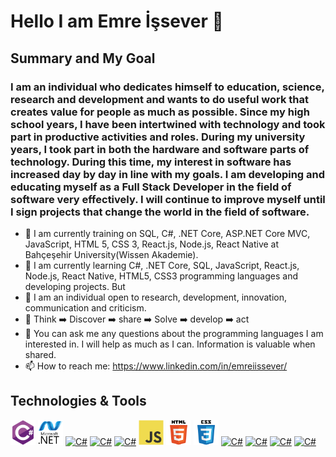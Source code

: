 # Hello I am Emre İşsever  👋

## Summary and My Goal
### I am an individual who dedicates himself to education, science, research and development and wants to do useful work that creates value for people as much as possible. Since my high school years, I have been intertwined with technology and took part in productive activities and roles. During my university years, I took part in both the hardware and software parts of technology. During this time, my interest in software has increased day by day in line with my goals. I am developing and educating myself as a Full Stack Developer in the field of software very effectively. I will continue to improve myself until I sign projects that change the world in the field of software.


- 🔭 I am currently training on SQL, C#, .NET Core, ASP.NET Core MVC, JavaScript, HTML 5, CSS 3, React.js, Node.js, React Native at Bahçeşehir University(Wissen Akademie).
- 🌱 I am currently learning C#, .NET Core, SQL, JavaScript, React.js, Node.js, React Native, HTML5, CSS3 programming languages and developing projects. But 
- 🔆 I am an individual open to research, development, innovation, communication and criticism.
- 🔑 Think ➡️ Discover ➡️ share ➡️ Solve ➡️ develop ➡️ act 
- 💬 You can ask me any questions about the programming languages I am interested in. I will help as much as I can. Information is valuable when shared.
- 📫 How to reach me: https://www.linkedin.com/in/emreiissever/


## Technologies & Tools

[<img src='https://raw.githubusercontent.com/devicons/devicon/master/icons/csharp/csharp-original.svg' alt='C#' height='40'>](https://raw.githubusercontent.com/devicons/devicon/master/icons/csharp/csharp-original.svg)
[<img src='https://raw.githubusercontent.com/devicons/devicon/master/icons/dot-net/dot-net-original-wordmark.svg' alt='C#' height='40'>](https://raw.githubusercontent.com/devicons/devicon/master/icons/dot-net/dot-net-original-wordmark.svg)
[<img src='https://upload.wikimedia.org/wikipedia/commons/e/ee/.NET_Core_Logo.svg' alt='C#' height='40'>](https://upload.wikimedia.org/wikipedia/commons/e/ee/.NET_Core_Logo.svg)
[<img src='https://camo.githubusercontent.com/42dfd0950d93092d82d677877fe87d5bab1e2acccc1110bf0f9dd755988ccb7e/68747470733a2f2f7777772e7376677265706f2e636f6d2f73686f772f3330333232392f6d6963726f736f66742d73716c2d7365727665722d6c6f676f2e737667' alt='C#' height='40'>](https://camo.githubusercontent.com/42dfd0950d93092d82d677877fe87d5bab1e2acccc1110bf0f9dd755988ccb7e/68747470733a2f2f7777772e7376677265706f2e636f6d2f73686f772f3330333232392f6d6963726f736f66742d73716c2d7365727665722d6c6f676f2e737667)
[<img src='https://upload.wikimedia.org/wikipedia/commons/2/29/Postgresql_elephant.svg' alt='C#' height='40'>](https://upload.wikimedia.org/wikipedia/commons/2/29/Postgresql_elephant.svg)
[<img src='https://raw.githubusercontent.com/devicons/devicon/master/icons/javascript/javascript-original.svg' alt='C#' height='40'>](https://raw.githubusercontent.com/devicons/devicon/master/icons/javascript/javascript-original.svg)
[<img src='https://raw.githubusercontent.com/devicons/devicon/master/icons/html5/html5-original-wordmark.svg' alt='C#' height='40'>](https://raw.githubusercontent.com/devicons/devicon/master/icons/html5/html5-original-wordmark.svg)
[<img src='https://raw.githubusercontent.com/devicons/devicon/master/icons/css3/css3-original-wordmark.svg' alt='C#' height='40'>](https://raw.githubusercontent.com/devicons/devicon/master/icons/css3/css3-original-wordmark.svg)
[<img src='https://logos-download.com/wp-content/uploads/2016/09/React_logo_logotype_emblem.png' alt='C#' height='40'>](hhttps://logos-download.com/wp-content/uploads/2016/09/React_logo_logotype_emblem.png)
[<img src='https://camo.githubusercontent.com/1abc769ed3486dd4eff0d2a33ede82bb8e1039dcf5b57f05c086c0841ca70f38/68747470733a2f2f70726f66696c696e61746f722e7269736861762e6465762f736b696c6c732d6173736574732f616e67756c61726a732d6f726967696e616c2e737667' alt='C#' height='40'>](https://camo.githubusercontent.com/1abc769ed3486dd4eff0d2a33ede82bb8e1039dcf5b57f05c086c0841ca70f38/68747470733a2f2f70726f66696c696e61746f722e7269736861762e6465762f736b696c6c732d6173736574732f616e67756c61726a732d6f726967696e616c2e737667)
[<img src='https://upload.wikimedia.org/wikipedia/commons/c/c3/Python-logo-notext.svg' alt='C#' height='40'>](https://upload.wikimedia.org/wikipedia/commons/c/c3/Python-logo-notext.svg)
[<img src='https://upload.wikimedia.org/wikipedia/commons/7/75/Django_logo.svg' alt='C#' height='40'>](https://upload.wikimedia.org/wikipedia/commons/7/75/Django_logo.svg)



